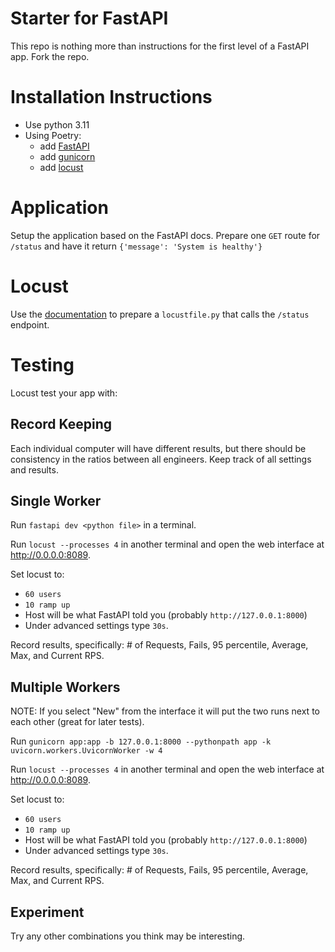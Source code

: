 # Starter for FastAPI
This repo is nothing more than instructions for the first level of a FastAPI app. Fork the repo.

# Installation Instructions
- Use python 3.11
- Using Poetry:
  - add [FastAPI](https://github.com/tiangolo/fastapi)
  - add [gunicorn](https://github.com/benoitc/gunicorn)
  - add [locust](https://github.com/locustio/locust)

# Application
Setup the application based on the FastAPI docs. Prepare one `GET` route for `/status` and have it return `{'message': 'System is healthy'}`

# Locust
Use the [documentation](https://docs.locust.io/en/stable/quickstart.html) to prepare a `locustfile.py` that calls the `/status` endpoint.

# Testing
Locust test your app with:

## Record Keeping
Each individual computer will have different results, but there should be consistency in the ratios between all engineers. Keep track of all settings and results.

## Single Worker
Run `fastapi dev <python file>` in a terminal.

Run `locust --processes 4` in another terminal and open the web interface at http://0.0.0.0:8089.

Set locust to:
- `60 users`
- `10 ramp up`
- Host will be what FastAPI told you (probably `http://127.0.0.1:8000`)
- Under advanced settings type `30s`.

Record results, specifically: # of Requests, Fails, 95 percentile, Average, Max, and Current RPS.

## Multiple Workers
NOTE: If you select "New" from the interface it will put the two runs next to each other (great for later tests).

Run `gunicorn app:app -b 127.0.0.1:8000 --pythonpath app -k uvicorn.workers.UvicornWorker -w 4`

Run `locust --processes 4` in another terminal and open the web interface at http://0.0.0.0:8089.

Set locust to:
- `60 users`
- `10 ramp up`
- Host will be what FastAPI told you (probably `http://127.0.0.1:8000`)
- Under advanced settings type `30s`.

Record results, specifically: # of Requests, Fails, 95 percentile, Average, Max, and Current RPS.

## Experiment
Try any other combinations you think may be interesting.
